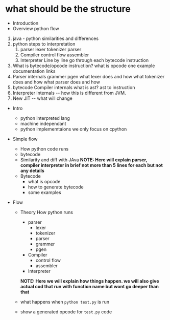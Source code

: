 
# what should be the structure
- Introduction
- Overview python flow
1. java - python similarities and differences
2. python steps to interpretation
    1. parser
        lexer
        tokenizer
        parser
    2. Compiler
        control flow
        assembler
    3. Interpreter
        Line by line go through each bytecode instruction
3. What is bytecode/opcode instruction?
    what is opcode
    one example
    documentation links
3. Parser internals
    grammer 
    pgen
    what lexer does and how
    what tokenizer does and how
    what parser does and how
4. bytecode Compiler internals
    what is ast?
    ast to instruction
5. Interpreter internals -- how this is different from JVM.
6. New JIT -- what will change


- Intro
    - python interpreted lang
    - machine independant
    - python implememtaions we only focus on cpython

- Simple flow 
    - How python code runs
    - bytecode
    - Similarity and diff with JAva
    **NOTE: Here will explain parser, compiler interpreter in brief not more than 5 lines for each but not any details**
    - Bytecode 
        - what is opcode
        - how to generate bytecode
        - some examples

- Flow
    - Theory How python runs
        - parser
            - lexer
            - tokenizer
            - parser
            - grammer 
            - pgen
        - Compiler
            - control flow
            - assembler
        - Interpreter
        
        **NOTE: Here we will explain how things happen. we will also give actual cod that run with function name but wont go deeper than that**

    - what happens when `python test.py` is run
    - show a generated opcode for `test.py` code